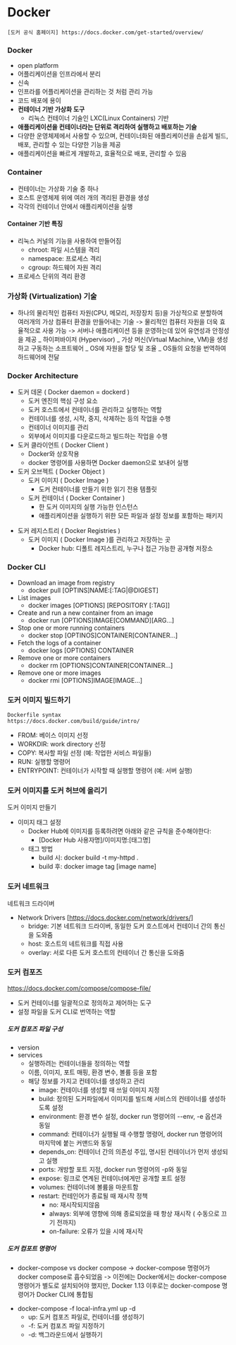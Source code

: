 # Docker

    [도커 공식 홈페이지] https://docs.docker.com/get-started/overview/

### Docker

- open platform
- 어플리케이션을 인프라에서 분리
- 신속
- 인프라를 어플리케이션을 관리하는 것 처럼 관리 가능
- 코드 배포에 용이
- **컨테이너 기반 가상화 도구**
  - 리눅스 컨테이너 기술인 LXC(Linux Containers) 기반
- **애플리케이션을 컨테이너라는 단위로 격리하여 실행하고 배포하는 기술**
- 다양한 운영체제에서 사용할 수 있으며, 컨테이너화된 애플리케이션을 손쉽게 빌드, 배포, 관리할 수 있는 다양한 기능을 제공
- 애플리케이션을 빠르게 개발하고, 효율적으로 배포, 관리할 수 있음

### Container

- 컨테이너는 가상화 기술 중 하나
- 호스트 운영체제 위에 여러 개의 격리된 환경을 생성
- 각각의 컨테이너 안에서 애플리케이션을 실행

#### Container 기반 특징

- 리눅스 커널의 기능을 사용하여 만들어짐
  - chroot: 파일 시스템을 격리
  - namespace: 프로세스 격리
  - cgroup: 하드웨어 자원 격리
- 프로세스 단위의 격리 환경

### 가상화 (Virtualization) 기술

- 하나의 물리적인 컴퓨터 자원(CPU, 메모리, 저장장치 등)을 가상적으로 분할하여 여러개의 가상 컴퓨터 환경을 만들어내는 기술
  -> 물리적인 컴퓨터 자원을 더욱 효율적으로 사용 가능
  -> 서버나 애플리케이션 등을 운영하는데 있어 유연성과 안정성을 제공
  _ 하이퍼바이저 (Hypervisor)
  _ 가상 머신(Virtual Machine, VM)을 생성하고 구동하는 소프트웨어
  _ OS에 자원을 할당 및 조율
  _ OS들의 요청을 번역하여 하드웨어에 전달

### Docker Architecture

- 도커 데몬 ( Docker daemon = dockerd )
  - 도커 엔진의 핵심 구성 요소
  - 도커 호스트에서 컨테이너를 관리하고 실행하는 역할
  - 컨테이너를 생성, 시작, 중지, 삭제하는 등의 작업을 수행
  - 컨테이너 이미지를 관리
  - 외부에서 이미지를 다운로드하고 빌드하는 작업을 수행
- 도커 클라이언트 ( Docker Client )
  - Docker와 상호작용
  - docker 명령어를 사용하면 Docker daemon으로 보내어 실행
- 도커 오브젝트 ( Docker Object )
  - 도커 이미지 ( Docker Image )
    - 도커 컨테이너를 만들기 위한 읽기 전용 템플릿
  - 도커 컨테이너 ( Docker Container )
    - 한 도커 이미지의 실행 가능한 인스턴스
    - 애플리케이션을 실행하기 위한 모든 파일과 설정 정보를 포함하는 패키지

* 도커 레지스트리 ( Docker Registries )
  - 도커 이미지 ( Docker Image )를 관리하고 저장하는 곳
    - Docker hub: 디폴트 레지스트리, 누구나 접근 가능한 공개형 저장소

### Docker CLI

- Download an image from registry
  - docker pull [OPTINS]NAME:[:TAG|@DIGEST]
- List images
  - docker images [OPTIONS] [REPOSITORY [:TAG]]
- Create and run a new container from an image
  - docker run [OPTIONS]IMAGE[COMMAND][ARG...]
- Stop one or more running containers
  - docker stop [OPTINOS]CONTAINER[CONTAINER...]
- Fetch the logs of a container
  - docker logs [OPTIONS] CONTAINER
- Remove one or more containers
  - docker rm [OPTIONS]CONTAINER[CONTAINER...]
- Remove one or more images
  - docker rmi [OPTIONS]IMAGE[IMAGE...]

### 도커 이미지 빌드하기

    Dockerfile syntax
    https://docs.docker.com/build/guide/intro/

- FROM: 베이스 이미지 선정
- WORKDIR: work directory 선정
- COPY: 복사할 파일 선정 (예: 작업한 서비스 파일들)
- RUN: 실행할 명령어
- ENTRYPOINT: 컨테이너가 시작할 때 실행할 명령어 (예: 서버 실행)

### 도커 이미지를 도커 허브에 올리기

도커 이미지 만들기

- 이미지 태그 설정
  - Docker Hub에 이미지를 등록하려면 아래와 같은 규칙을 준수해야한다:
    - [Docker Hub 사용자명]/이미지명:[태그명]
  - 태그 방법
    - build 시: docker build -t my-httpd .
    - build 후: docker image tag [image name]

### 도커 네트워크

네트워크 드라이버

- Network Drivers [https://docs.docker.com/network/drivers/]
  - bridge: 기본 네트워크 드라이버, 동일한 도커 호스트에서 컨테이너 간의 통신을 도와줌
  - host: 호스트의 네트워크를 직접 사용
  - overlay: 서로 다른 도커 호스트의 컨테이너 간 통신을 도와줌

### 도커 컴포즈

https://docs.docker.com/compose/compose-file/

- 도커 컨테이너를 일괄적으로 정의하고 제어하는 도구
- 설정 파일을 도커 CLI로 번역하는 역할

##### 도커 컴포즈 파일 구성

- version
- services
  - 실행하려는 컨테이너들을 정의하는 역할
  - 이름, 이미지, 포트 매핑, 환경 변수, 볼륨 등을 포함
  - 해당 정보를 가지고 컨테이너를 생성하고 관리
    - image: 컨테이너를 생성할 때 쓰일 이미지 지정
    - build: 정의된 도커파일에서 이미지를 빌드해 서비스의 컨테이너를 생성하도록 설정
    - environment: 환경 변수 설정, docker run 명령어의 --env, -e 옵션과 동일
    - command: 컨테이너가 실행될 때 수행할 명령어, docker run 명령어의 마지막에 붙는 커맨드와 동일
    - depends_on: 컨테이너 간의 의존성 주입, 명시된 컨테이너가 먼저 생성되고 실행
    - ports: 개방할 포트 지정, docker run 명령어의 -p와 동일
    - expose: 링크로 연계된 컨테이너에게만 공개할 포트 설정
    - volumes: 컨테이너에 볼륨을 마운트함
    - restart: 컨테인어가 종료될 때 재시작 정책
      - no: 재시작되지않음
      - always: 외부에 영향에 의해 종료되었을 때 항상 재시작 ( 수동으로 끄기 전까지)
      - on-failure: 오류가 있을 시에 재시작

##### 도커 컴포트 명령어

- docker-compose vs docker compose
  -> docker-compose 명령어가 docker compose로 흡수되었음
  -> 이전에는 Docker에서는 docker-compose 명령어가 별도로 설치되어야 했지만, Docker 1.13 이후로는 docker-compose 명령어가 Docker CLI에 통합됨

* docker-compose -f local-infra.yml up -d
  - up: 도커 컴포즈 파일로, 컨테이너를 생성하기
  - -f: 도커 컴포즈 파일 지정하기
  - -d: 백그라운드에서 실행하기
